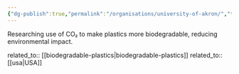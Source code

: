```yaml
---
{"dg-publish":true,"permalink":"/organisations/university-of-akron/","title":"University of Akron"}
---
```



Researching use of CO₂ to make plastics more biodegradable, reducing environmental impact.

related_to:: [[biodegradable-plastics\|biodegradable-plastics]]
related_to:: [[usa\|USA]]

